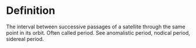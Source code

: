 # Definition

The interval between successive passages of a satellite through the same
point in its orbit. Often called period. See anomalistic period, nodical
period, sidereal period.
